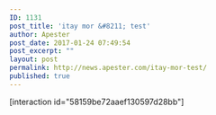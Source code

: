 ```yaml
---
ID: 1131
post_title: 'itay mor &#8211; test'
author: Apester
post_date: 2017-01-24 07:49:54
post_excerpt: ""
layout: post
permalink: http://news.apester.com/itay-mor-test/
published: true
---
```

[interaction id="58159be72aaef130597d28bb"]